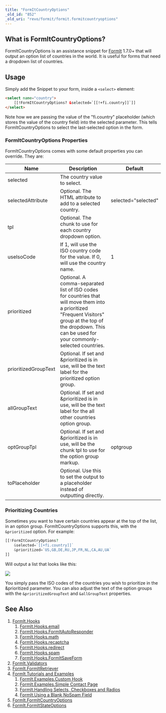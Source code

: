 ```yaml
---
title: "FormItCountryOptions"
_old_id: "852"
_old_uri: "revo/formit/formit.formitcountryoptions"
---
```


## What is FormItCountryOptions?

FormItCountryOptions is an assistance snippet for [FormIt](extras/formit "FormIt") 1.7.0+ that will output an option list of countries in the world. It is useful for forms that need a dropdown list of countries.

## Usage

Simply add the Snippet to your form, inside a `<select>` element:

``` html
<select name="country">
    [[!FormItCountryOptions? &selected=`[[!+fi.country]]`]]
</select>
```

Note how we are passing the value of the "fi.country" placeholder (which stores the value of the country field) into the selected parameter. This tells FormItCountryOptions to select the last-selected option in the form.

### FormItCountryOptions Properties

FormItCountryOptions comes with some default properties you can override. They are:

| Name                 | Description                                                                                                                                                                                                     | Default             |
| -------------------- | --------------------------------------------------------------------------------------------------------------------------------------------------------------------------------------------------------------- | ------------------- |
| selected             | The country value to select.                                                                                                                                                                                    |                     |
| selectedAttribute    | Optional. The HTML attribute to add to a selected country.                                                                                                                                                      | selected="selected" |
| tpl                  | Optional. The chunk to use for each country dropdown option.                                                                                                                                                    |                     |
| useIsoCode           | If 1, will use the ISO country code for the value. If 0, will use the country name.                                                                                                                             | 1                   |
| prioritized          | Optional. A comma-separated list of ISO codes for countries that will move them into a prioritized "Frequent Visitors" group at the top of the dropdown. This can be used for your commonly-selected countries. |                     |
| prioritizedGroupText | Optional. If set and &prioritized is in use, will be the text label for the prioritized option group.                                                                                                           |
| allGroupText         | Optional. If set and &prioritized is in use, will be the text label for the all other countries option group.                                                                                                   |
| optGroupTpl          | Optional. If set and &prioritized is in use, will be the chunk tpl to use for the option group markup.                                                                                                          | optgroup            |
| toPlaceholder        | Optional. Use this to set the output to a placeholder instead of outputting directly.                                                                                                                           |                     |

### Prioritizing Countries

Sometimes you want to have certain countries appear at the top of the list, in an option group. FormItCountryOptions supports this, with the `&prioritized` option. For example:

``` php
[[!FormItCountryOptions?
    &selected=`[[+fi.country]]`
    &prioritized=`US,GB,DE,RU,JP,FR,NL,CA,AU,UA`
]]
```

Will output a list that looks like this:

![](20110707-ckb8i6wtgk9gwrtds59nra4smh.jpeg)

You simply pass the ISO codes of the countries you wish to prioritize in the &prioritized parameter. You can also adjust the text of the option groups with the `&prioritizedGroupText` and `&allGroupText` properties.

## See Also


1. [FormIt.Hooks](extras/formit/formit.hooks)
    1. [FormIt.Hooks.email](extras/formit/formit.hooks/email)
    2. [FormIt.Hooks.FormItAutoResponder](extras/formit/formit.hooks/formitautoresponder)
    3. [FormIt.Hooks.math](extras/formit/formit.hooks/math)
    4. [FormIt.Hooks.recaptcha](extras/formit/formit.hooks/recaptcha)
    5. [FormIt.Hooks.redirect](extras/formit/formit.hooks/redirect)
    6. [FormIt.Hooks.spam](extras/formit/formit.hooks/spam)
    7. [FormIt.Hooks.FormItSaveForm](extras/formit/formit.hooks/formitsaveform)
2. [FormIt.Validators](extras/formit/formit.validators)
3. [FormIt.FormItRetriever](extras/formit/formit.formitretriever)
4. [FormIt.Tutorials and Examples](extras/formit/formit.tutorials-and-examples)
    1. [FormIt.Examples.Custom Hook](extras/formit/formit.tutorials-and-examples/examples.custom-hook)
    2. [FormIt.Examples.Simple Contact Page](extras/formit/formit.tutorials-and-examples/examples.simple-contact-page)
    3. [FormIt.Handling Selects, Checkboxes and Radios](extras/formit/formit.tutorials-and-examples/handling-selects,-checkboxes-and-radios)
    4. [FormIt.Using a Blank NoSpam Field](extras/formit/formit.tutorials-and-examples/using-a-blank-nospam-field)
5. [FormIt.FormItCountryOptions](extras/formit/formit.formitcountryoptions)
6. [FormIt.FormItStateOptions](extras/formit/formit.formitstateoptions)
